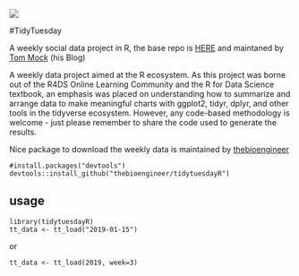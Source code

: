 [![](https://img.shields.io/github/last-commit/MattBixley/tidy_tuesday.svg)](https://github.com/MattBixley/tidy_tuesday/commits/master)


#TidyTuesday

A weekly social data project in R, the base repo is [HERE](https://github.com/rfordatascience/tidytuesday) and maintaned by [Tom Mock](https://themockup.blog/) (his Blog)

A weekly data project aimed at the R ecosystem. As this project was borne out of the R4DS Online Learning Community and the R for Data Science textbook, an emphasis was placed on understanding how to summarize and arrange data to make meaningful charts with ggplot2, tidyr, dplyr, and other tools in the tidyverse ecosystem. However, any code-based methodology is welcome - just please remember to share the code used to generate the results.

Nice package to download the weekly data is maintained by [thebioengineer](https://github.com/thebioengineer/tidytuesdayR)

`#install.packages("devtools")`  
`devtools::install_github("thebioengineer/tidytuesdayR")`

## usage

`library(tidytuesdayR)`  
`tt_data <- tt_load("2019-01-15")`

or

`tt_data <- tt_load(2019, week=3)`
